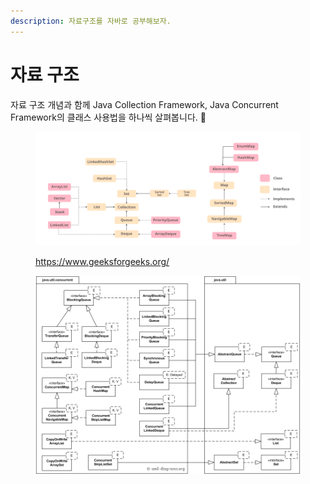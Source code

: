 ```yaml
---
description: 자료구조를 자바로 공부해보자.
---
```


# 자료 구조

자료 구조 개념과 함께 Java Collection Framework, Java Concurrent Framework의 클래스 사용법을 하나씩 살펴봅니다. 🐾

<figure><img src="../../.gitbook/assets/image (25) (1).png" alt=""><figcaption><p><a href="https://www.geeksforgeeks.org/">https://www.geeksforgeeks.org/</a></p></figcaption></figure>

<figure><img src="../../.gitbook/assets/image (26) (1).png" alt=""><figcaption></figcaption></figure>

